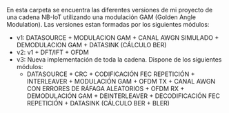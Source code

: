 En esta carpeta se encuentra las diferentes versiones de mi proyecto de una cadena NB-IoT utilizando una modulación GAM (Golden Angle Modulation).
Las versiones estan formadas por los siguientes módulos:
- v1: DATASOURCE + MODULACION GAM + CANAL AWGN SIMULADO + DEMODULACION GAM + DATASINK (CÁLCULO BER)
- v2: v1 + DFT/IFT + OFDM
- v3: Nueva implementación de toda la cadena. Dispone de los siguientes módulos:
  - DATASOURCE + CRC + CODIFICACIÓN FEC REPETICIÓN + INTERLEAVER + MODULACIÓN GAM + OFDM TX + CANAL AWGN CON ERRORES DE RÁFAGA ALEATORIOS + OFDM RX + DEMODULACIÓN GAM + DEINTERLEAVER + DECODIFICACIÓN FEC REPETICIÓN + DATASINK (CÁLCULO BER + BLER)
